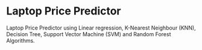 # Laptop Price Predictor

Laptop Price Predictor using Linear regression, K-Nearest Neighbour (KNN), Decision Tree, Support Vector Machine (SVM) and Random Forest Algorithms.
